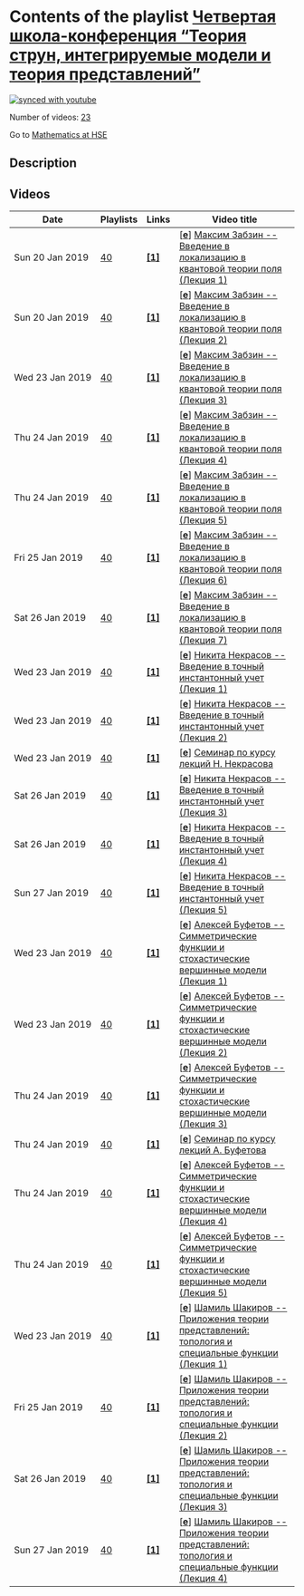 # Contents of the playlist [Четвертая школа-конференция “Теория струн, интегрируемые модели и теория представлений”](https://www.youtube.com/playlist?list=PLq3E5oubNNoBBQduKLvUrNlFaD-E-82ny)

[![synced with youtube](https://img.shields.io/github/last-commit/mathphysschool/mathphysschool.github.io/autoupdate1?label=synced%20with%20youtube)](#)

Number of videos: [23](#videos)

Go to [Mathematics at HSE](../README.md)

## Description



## Videos

|Date|Playlists|Links|Video title|
|---|---|---|---|
| Sun&nbsp;20&nbsp;Jan&nbsp;2019 | [40](../playlists/40 "Четвертая школа-конференция “Теория струн, интегрируемые модели и теория представлений”") | [**[1]**](https://crei.skoltech.ru/cas/ru/calendar-ru/conf190120ru/) | [[**e**](https://studio.youtube.com/video/U17l_2lmnwI/edit "Edit")] [Максим Забзин -- Введение в локализацию в квантовой теории поля (Лекция 1)](https://www.youtube.com/watch?v=U17l_2lmnwI&list=PLq3E5oubNNoBBQduKLvUrNlFaD-E-82ny "Лекция на четвертой зимней школе-конференции “Теория струн, интегрируемые модели и теория представлений” / Москва / 20-26 января 2019 г.&#013;&#013;https://crei.skoltech.ru/cas/ru/calendar-ru/conf190120ru/") |
| Sun&nbsp;20&nbsp;Jan&nbsp;2019 | [40](../playlists/40 "Четвертая школа-конференция “Теория струн, интегрируемые модели и теория представлений”") | [**[1]**](https://crei.skoltech.ru/cas/ru/calendar-ru/conf190120ru/) | [[**e**](https://studio.youtube.com/video/3OPDMDf-0Bw/edit "Edit")] [Максим Забзин -- Введение в локализацию в квантовой теории поля (Лекция 2)](https://www.youtube.com/watch?v=3OPDMDf-0Bw&list=PLq3E5oubNNoBBQduKLvUrNlFaD-E-82ny "Лекция на четвертой зимней школе-конференции “Теория струн, интегрируемые модели и теория представлений” / Москва / 20-26 января 2019 г.&#013;&#013;https://crei.skoltech.ru/cas/ru/calendar-ru/conf190120ru/") |
| Wed&nbsp;23&nbsp;Jan&nbsp;2019 | [40](../playlists/40 "Четвертая школа-конференция “Теория струн, интегрируемые модели и теория представлений”") | [**[1]**](https://crei.skoltech.ru/cas/ru/calendar-ru/conf190120ru/) | [[**e**](https://studio.youtube.com/video/rfh9YjYx8g0/edit "Edit")] [Максим Забзин -- Введение в локализацию в квантовой теории поля (Лекция 3)](https://www.youtube.com/watch?v=rfh9YjYx8g0&list=PLq3E5oubNNoBBQduKLvUrNlFaD-E-82ny "Лекция на четвертой зимней школе-конференции “Теория струн, интегрируемые модели и теория представлений” / Москва / 20-26 января 2019 г.&#013;&#013;https://crei.skoltech.ru/cas/ru/calendar-ru/conf190120ru/") |
| Thu&nbsp;24&nbsp;Jan&nbsp;2019 | [40](../playlists/40 "Четвертая школа-конференция “Теория струн, интегрируемые модели и теория представлений”") | [**[1]**](https://crei.skoltech.ru/cas/ru/calendar-ru/conf190120ru/) | [[**e**](https://studio.youtube.com/video/AgAtSZmrpL0/edit "Edit")] [Максим Забзин -- Введение в локализацию в квантовой теории поля (Лекция 4)](https://www.youtube.com/watch?v=AgAtSZmrpL0&list=PLq3E5oubNNoBBQduKLvUrNlFaD-E-82ny "Лекция на четвертой зимней школе-конференции “Теория струн, интегрируемые модели и теория представлений” / Москва / 20-26 января 2019 г.&#013;&#013;https://crei.skoltech.ru/cas/ru/calendar-ru/conf190120ru/") |
| Thu&nbsp;24&nbsp;Jan&nbsp;2019 | [40](../playlists/40 "Четвертая школа-конференция “Теория струн, интегрируемые модели и теория представлений”") | [**[1]**](https://crei.skoltech.ru/cas/ru/calendar-ru/conf190120ru/) | [[**e**](https://studio.youtube.com/video/UhjZvHANIvA/edit "Edit")] [Максим Забзин -- Введение в локализацию в квантовой теории поля (Лекция 5)](https://www.youtube.com/watch?v=UhjZvHANIvA&list=PLq3E5oubNNoBBQduKLvUrNlFaD-E-82ny "Лекция на четвертой зимней школе-конференции “Теория струн, интегрируемые модели и теория представлений” / Москва / 20-26 января 2019 г.&#013;&#013;https://crei.skoltech.ru/cas/ru/calendar-ru/conf190120ru/") |
| Fri&nbsp;25&nbsp;Jan&nbsp;2019 | [40](../playlists/40 "Четвертая школа-конференция “Теория струн, интегрируемые модели и теория представлений”") | [**[1]**](https://crei.skoltech.ru/cas/ru/calendar-ru/conf190120ru/) | [[**e**](https://studio.youtube.com/video/0Lnx7tuf-fM/edit "Edit")] [Максим Забзин -- Введение в локализацию в квантовой теории поля (Лекция 6)](https://www.youtube.com/watch?v=0Lnx7tuf-fM&list=PLq3E5oubNNoBBQduKLvUrNlFaD-E-82ny "Лекция на четвертой зимней школе-конференции “Теория струн, интегрируемые модели и теория представлений” / Москва / 20-26 января 2019 г.&#013;&#013;https://crei.skoltech.ru/cas/ru/calendar-ru/conf190120ru/") |
| Sat&nbsp;26&nbsp;Jan&nbsp;2019 | [40](../playlists/40 "Четвертая школа-конференция “Теория струн, интегрируемые модели и теория представлений”") | [**[1]**](https://crei.skoltech.ru/cas/ru/calendar-ru/conf190120ru/) | [[**e**](https://studio.youtube.com/video/VNYXcYshXok/edit "Edit")] [Максим Забзин -- Введение в локализацию в квантовой теории поля (Лекция 7)](https://www.youtube.com/watch?v=VNYXcYshXok&list=PLq3E5oubNNoBBQduKLvUrNlFaD-E-82ny "Лекция на четвертой зимней школе-конференции “Теория струн, интегрируемые модели и теория представлений” / Москва / 20-26 января 2019 г.&#013;&#013;&#013;https://crei.skoltech.ru/cas/ru/calendar-ru/conf190120ru/") |
| Wed&nbsp;23&nbsp;Jan&nbsp;2019 | [40](../playlists/40 "Четвертая школа-конференция “Теория струн, интегрируемые модели и теория представлений”") | [**[1]**](https://crei.skoltech.ru/cas/ru/calendar-ru/conf190120ru/) | [[**e**](https://studio.youtube.com/video/1sbWBmxTju0/edit "Edit")] [Никита Некрасов -- Введение в точный инстантонный учет (Лекция 1)](https://www.youtube.com/watch?v=1sbWBmxTju0&list=PLq3E5oubNNoBBQduKLvUrNlFaD-E-82ny "Лекция на четвертой зимней школе-конференции “Теория струн, интегрируемые модели и теория представлений” / Москва / 20-26 января 2019 г.&#013;&#013;https://crei.skoltech.ru/cas/ru/calendar-ru/conf190120ru/") |
| Wed&nbsp;23&nbsp;Jan&nbsp;2019 | [40](../playlists/40 "Четвертая школа-конференция “Теория струн, интегрируемые модели и теория представлений”") | [**[1]**](https://crei.skoltech.ru/cas/ru/calendar-ru/conf190120ru/) | [[**e**](https://studio.youtube.com/video/kU4b6Vyc2W4/edit "Edit")] [Никита Некрасов -- Введение в точный инстантонный учет (Лекция 2)](https://www.youtube.com/watch?v=kU4b6Vyc2W4&list=PLq3E5oubNNoBBQduKLvUrNlFaD-E-82ny "Лекция на четвертой зимней школе-конференции “Теория струн, интегрируемые модели и теория представлений” / Москва / 20-26 января 2019 г.&#013;&#013;https://crei.skoltech.ru/cas/ru/calendar-ru/conf190120ru/") |
| Wed&nbsp;23&nbsp;Jan&nbsp;2019 | [40](../playlists/40 "Четвертая школа-конференция “Теория струн, интегрируемые модели и теория представлений”") | [**[1]**](https://crei.skoltech.ru/cas/ru/calendar-ru/conf190120ru/) | [[**e**](https://studio.youtube.com/video/XIaDKahxChA/edit "Edit")] [Семинар по курсу лекций Н. Некрасова](https://www.youtube.com/watch?v=XIaDKahxChA&list=PLq3E5oubNNoBBQduKLvUrNlFaD-E-82ny "Лекция на четвертой зимней школе-конференции “Теория струн, интегрируемые модели и теория представлений” / Москва / 20-26 января 2019 г.&#013;&#013;https://crei.skoltech.ru/cas/ru/calendar-ru/conf190120ru/") |
| Sat&nbsp;26&nbsp;Jan&nbsp;2019 | [40](../playlists/40 "Четвертая школа-конференция “Теория струн, интегрируемые модели и теория представлений”") | [**[1]**](https://crei.skoltech.ru/cas/ru/calendar-ru/conf190120ru/) | [[**e**](https://studio.youtube.com/video/EGL8oX4LqmM/edit "Edit")] [Никита Некрасов -- Введение в точный инстантонный учет (Лекция 3)](https://www.youtube.com/watch?v=EGL8oX4LqmM&list=PLq3E5oubNNoBBQduKLvUrNlFaD-E-82ny "Лекция на четвертой зимней школе-конференции “Теория струн, интегрируемые модели и теория представлений” / Москва / 20-26 января 2019 г.&#013;&#013;https://crei.skoltech.ru/cas/ru/calendar-ru/conf190120ru/") |
| Sat&nbsp;26&nbsp;Jan&nbsp;2019 | [40](../playlists/40 "Четвертая школа-конференция “Теория струн, интегрируемые модели и теория представлений”") | [**[1]**](https://crei.skoltech.ru/cas/ru/calendar-ru/conf190120ru/) | [[**e**](https://studio.youtube.com/video/QJePtPPJo4g/edit "Edit")] [Никита Некрасов -- Введение в точный инстантонный учет (Лекция 4)](https://www.youtube.com/watch?v=QJePtPPJo4g&list=PLq3E5oubNNoBBQduKLvUrNlFaD-E-82ny "Лекция на четвертой зимней школе-конференции “Теория струн, интегрируемые модели и теория представлений” / Москва / 20-26 января 2019 г.&#013;&#013;https://crei.skoltech.ru/cas/ru/calendar-ru/conf190120ru/") |
| Sun&nbsp;27&nbsp;Jan&nbsp;2019 | [40](../playlists/40 "Четвертая школа-конференция “Теория струн, интегрируемые модели и теория представлений”") | [**[1]**](https://crei.skoltech.ru/cas/ru/calendar-ru/conf190120ru/) | [[**e**](https://studio.youtube.com/video/Tc5H80ze8wM/edit "Edit")] [Никита Некрасов -- Введение в точный инстантонный учет (Лекция 5)](https://www.youtube.com/watch?v=Tc5H80ze8wM&list=PLq3E5oubNNoBBQduKLvUrNlFaD-E-82ny "Лекция на четвертой зимней школе-конференции “Теория струн, интегрируемые модели и теория представлений” / Москва / 20-26 января 2019 г.&#013;&#013;https://crei.skoltech.ru/cas/ru/calendar-ru/conf190120ru/") |
| Wed&nbsp;23&nbsp;Jan&nbsp;2019 | [40](../playlists/40 "Четвертая школа-конференция “Теория струн, интегрируемые модели и теория представлений”") | [**[1]**](https://crei.skoltech.ru/cas/ru/calendar-ru/conf190120ru/) | [[**e**](https://studio.youtube.com/video/vt5YXcD4pf4/edit "Edit")] [Алексей Буфетов -- Симметрические функции и стохастические вершинные модели (Лекция 1)](https://www.youtube.com/watch?v=vt5YXcD4pf4&list=PLq3E5oubNNoBBQduKLvUrNlFaD-E-82ny "Лекция на четвертой зимней школе-конференции “Теория струн, интегрируемые модели и теория представлений” / Москва / 20-26 января 2019 г.&#013;&#013;https://crei.skoltech.ru/cas/ru/calendar-ru/conf190120ru/") |
| Wed&nbsp;23&nbsp;Jan&nbsp;2019 | [40](../playlists/40 "Четвертая школа-конференция “Теория струн, интегрируемые модели и теория представлений”") | [**[1]**](https://crei.skoltech.ru/cas/ru/calendar-ru/conf190120ru/) | [[**e**](https://studio.youtube.com/video/Ozvxa8pMj2I/edit "Edit")] [Алексей Буфетов -- Симметрические функции и стохастические вершинные модели (Лекция 2)](https://www.youtube.com/watch?v=Ozvxa8pMj2I&list=PLq3E5oubNNoBBQduKLvUrNlFaD-E-82ny "Лекция на четвертой зимней школе-конференции “Теория струн, интегрируемые модели и теория представлений” / Москва / 20-26 января 2019 г.&#013;&#013;https://crei.skoltech.ru/cas/ru/calendar-ru/conf190120ru/") |
| Thu&nbsp;24&nbsp;Jan&nbsp;2019 | [40](../playlists/40 "Четвертая школа-конференция “Теория струн, интегрируемые модели и теория представлений”") | [**[1]**](https://crei.skoltech.ru/cas/ru/calendar-ru/conf190120ru/) | [[**e**](https://studio.youtube.com/video/4ujShIVMMwk/edit "Edit")] [Алексей Буфетов -- Симметрические функции и стохастические вершинные модели (Лекция 3)](https://www.youtube.com/watch?v=4ujShIVMMwk&list=PLq3E5oubNNoBBQduKLvUrNlFaD-E-82ny "Лекция на четвертой зимней школе-конференции “Теория струн, интегрируемые модели и теория представлений” / Москва / 20-26 января 2019 г.&#013;&#013;https://crei.skoltech.ru/cas/ru/calendar-ru/conf190120ru/") |
| Thu&nbsp;24&nbsp;Jan&nbsp;2019 | [40](../playlists/40 "Четвертая школа-конференция “Теория струн, интегрируемые модели и теория представлений”") | [**[1]**](https://crei.skoltech.ru/cas/ru/calendar-ru/conf190120ru/) | [[**e**](https://studio.youtube.com/video/oN41oVuCALE/edit "Edit")] [Семинар по курсу лекций А. Буфетова](https://www.youtube.com/watch?v=oN41oVuCALE&list=PLq3E5oubNNoBBQduKLvUrNlFaD-E-82ny "Лекция на четвертой зимней школе-конференции “Теория струн, интегрируемые модели и теория представлений” / Москва / 20-26 января 2019 г.&#013;&#013;https://crei.skoltech.ru/cas/ru/calendar-ru/conf190120ru/") |
| Thu&nbsp;24&nbsp;Jan&nbsp;2019 | [40](../playlists/40 "Четвертая школа-конференция “Теория струн, интегрируемые модели и теория представлений”") | [**[1]**](https://crei.skoltech.ru/cas/ru/calendar-ru/conf190120ru/) | [[**e**](https://studio.youtube.com/video/5A1L92vVQl4/edit "Edit")] [Алексей Буфетов -- Симметрические функции и стохастические вершинные модели (Лекция 4)](https://www.youtube.com/watch?v=5A1L92vVQl4&list=PLq3E5oubNNoBBQduKLvUrNlFaD-E-82ny "Лекция на четвертой зимней школе-конференции “Теория струн, интегрируемые модели и теория представлений” / Москва / 20-26 января 2019 г.&#013;&#013;https://crei.skoltech.ru/cas/ru/calendar-ru/conf190120ru/") |
| Thu&nbsp;24&nbsp;Jan&nbsp;2019 | [40](../playlists/40 "Четвертая школа-конференция “Теория струн, интегрируемые модели и теория представлений”") | [**[1]**](https://crei.skoltech.ru/cas/ru/calendar-ru/conf190120ru/) | [[**e**](https://studio.youtube.com/video/fXA1SZY9eVs/edit "Edit")] [Алексей Буфетов -- Симметрические функции и стохастические вершинные модели (Лекция 5)](https://www.youtube.com/watch?v=fXA1SZY9eVs&list=PLq3E5oubNNoBBQduKLvUrNlFaD-E-82ny "Лекция на четвертой зимней школе-конференции “Теория струн, интегрируемые модели и теория представлений” / Москва / 20-26 января 2019 г.&#013;&#013;https://crei.skoltech.ru/cas/ru/calendar-ru/conf190120ru/") |
| Wed&nbsp;23&nbsp;Jan&nbsp;2019 | [40](../playlists/40 "Четвертая школа-конференция “Теория струн, интегрируемые модели и теория представлений”") | [**[1]**](https://crei.skoltech.ru/cas/ru/calendar-ru/conf190120ru/) | [[**e**](https://studio.youtube.com/video/NSUJpLMnP6k/edit "Edit")] [Шамиль Шакиров -- Приложения теории представлений: топология и специальные функции (Лекция 1)](https://www.youtube.com/watch?v=NSUJpLMnP6k&list=PLq3E5oubNNoBBQduKLvUrNlFaD-E-82ny "Лекция на четвертой зимней школе-конференции “Теория струн, интегрируемые модели и теория представлений” / Москва / 20-26 января 2019 г.&#013;&#013;https://crei.skoltech.ru/cas/ru/calendar-ru/conf190120ru/") |
| Fri&nbsp;25&nbsp;Jan&nbsp;2019 | [40](../playlists/40 "Четвертая школа-конференция “Теория струн, интегрируемые модели и теория представлений”") | [**[1]**](https://crei.skoltech.ru/cas/ru/calendar-ru/conf190120ru/) | [[**e**](https://studio.youtube.com/video/NQ6bsHihHnI/edit "Edit")] [Шамиль Шакиров -- Приложения теории представлений: топология и специальные функции (Лекция 2)](https://www.youtube.com/watch?v=NQ6bsHihHnI&list=PLq3E5oubNNoBBQduKLvUrNlFaD-E-82ny "Лекция на четвертой зимней школе-конференции “Теория струн, интегрируемые модели и теория представлений” / Москва / 20-26 января 2019 г.&#013;&#013;https://crei.skoltech.ru/cas/ru/calendar-ru/conf190120ru/") |
| Sat&nbsp;26&nbsp;Jan&nbsp;2019 | [40](../playlists/40 "Четвертая школа-конференция “Теория струн, интегрируемые модели и теория представлений”") | [**[1]**](https://crei.skoltech.ru/cas/ru/calendar-ru/conf190120ru/) | [[**e**](https://studio.youtube.com/video/bvrP3EsmcK0/edit "Edit")] [Шамиль Шакиров -- Приложения теории представлений: топология и специальные функции (Лекция 3)](https://www.youtube.com/watch?v=bvrP3EsmcK0&list=PLq3E5oubNNoBBQduKLvUrNlFaD-E-82ny "Лекция на четвертой зимней школе-конференции “Теория струн, интегрируемые модели и теория представлений” / Москва / 20-26 января 2019 г.&#013;&#013;https://crei.skoltech.ru/cas/ru/calendar-ru/conf190120ru/") |
| Sun&nbsp;27&nbsp;Jan&nbsp;2019 | [40](../playlists/40 "Четвертая школа-конференция “Теория струн, интегрируемые модели и теория представлений”") | [**[1]**](https://crei.skoltech.ru/cas/ru/calendar-ru/conf190120ru/) | [[**e**](https://studio.youtube.com/video/UKky9qp5hTY/edit "Edit")] [Шамиль Шакиров -- Приложения теории представлений: топология и специальные функции (Лекция 4)](https://www.youtube.com/watch?v=UKky9qp5hTY&list=PLq3E5oubNNoBBQduKLvUrNlFaD-E-82ny "Лекция на четвертой зимней школе-конференции “Теория струн, интегрируемые модели и теория представлений” / Москва / 20-26 января 2019 г.&#013;&#013;https://crei.skoltech.ru/cas/ru/calendar-ru/conf190120ru/") |
